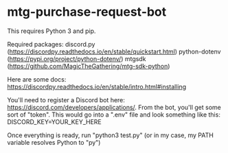 # mtg-purchase-request-bot

This requires Python 3 and pip.

Required packages:
discord.py (https://discordpy.readthedocs.io/en/stable/quickstart.html)
python-dotenv (https://pypi.org/project/python-dotenv/)
mtgsdk (https://github.com/MagicTheGathering/mtg-sdk-python)

Here are some docs: https://discordpy.readthedocs.io/en/stable/intro.html#installing

You'll need to register a Discord bot here: https://discord.com/developers/applications/. From the bot, you'll get some sort of "token". This would go into a ".env" file and look something like this: DISCORD_KEY=YOUR_KEY_HERE

Once everything is ready, run "python3 test.py" (or in my case, my PATH variable resolves Python to "py")